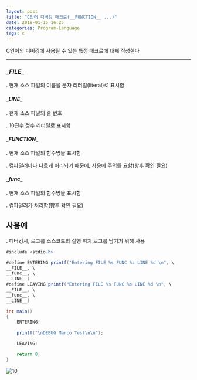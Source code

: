 ```yaml
---
layout: post
title: "C언어 디버깅 매크로(__FUNCTION__ ...)"
date: 2018-01-15 16:25
categories: Program-Language
tags: c
---
```


C언어의 디버깅에 사용될 수 있는 특정 매크로에 대해 작성한다

------

### \__FILE__

 . 현재 소스 파일의 이름을 문자 리터럴(literal)로 표시함

#### \__LINE__

 . 현재 소스 파일의 줄 번호

 . 10진수 정수 리터럴로 표시함

#### \__FUNCTION__ 

 . 현재 소스 파일의 함수명을 표시함

 . 컴파일러마다 다르게 처리되기 때문에, 사용에 주의를 요함(향후 확인 필요)

#### \__func__

 . 현재 소스 파일의 함수명을 표시함

 . 컴파일러가 처리함(향후 확인 필요)



## 사용예

 . 디버깅시, 로그를 소스코드의 실행 위치 로그를 남기기 위해 사용

```java
#include <stdio.h>

#define ENTERING printf("Entering FILE %s FUNC %s LINE %d \n", \
__FILE__, \
__func__, \
__LINE__)
#define LEAVING printf("Entering FILE %s FUNC %s LINE %d \n", \
__FILE__, \
__func__, \
__LINE__)

int main()
{
    ENTERING;
    
    printf("\nDEBUG Marco Test\n\n");

    LEAVING;

    return 0;
}
```

![10](https://user-images.githubusercontent.com/29933947/34934444-d4c39738-fa1d-11e7-8b14-cb042c04375f.png)



